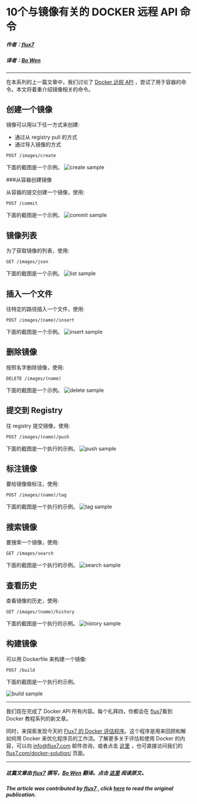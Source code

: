 # 10个与镜像有关的 DOCKER 远程 API 命令

##### 作者：[flux7](https://twitter.com/Flux7Labs)

##### 译者：[Bo Wen](http://weibo.com/u/2537862844)

***
在本系列的上一篇文章中，我们讨论了 [Docker 远程 API](http://flux7.com/blogs/docker/docker-tutorial-series-part-8-docker-remote-api/) ，尝试了用于容器的命令。本文将着重介绍镜像相关的命令。

## 创建一个镜像

镜像可以用以下任一方式来创建:

- 通过从 registry pull 的方式
- 通过导入镜像的方式

```
POST /images/create
```

下面的截图是一个示例。
![create sample](http://resource.docker.cn/create-an-image.jpg)

###从容器创建镜像

从容器的提交创建一个镜像，使用:

```
POST /commit
```

下面的截图是一个示例。
![commit sample](http://resource.docker.cn/docker-create-image-from-container.png)

## 镜像列表

为了获取镜像的列表，使用:

```
GET /images/json
```

下面的截图是一个示例。
![list sample](http://resource.docker.cn/docker-list-images.png)

## 插入一个文件

往特定的路径插入一个文件，使用:

```
POST /images/(name)/insert
```

下面的截图是一个示例。
![insert sample](http://resource.docker.cn/docker-image-insert-file.jpg)

## 删除镜像


按照名字删除镜像，使用:

```
DELETE /images/(name)
```

下面的截图是一个示例。
![delete sample](http://resource.docker.cn/delete-an-image.jpg)

## 提交到 Registry

往 registry 提交镜像，使用:

```
POST /images/(name)/push
```

下面的截图是一个执行的示例。
![push sample](http://resource.docker.cn/docker-push-image-to-remote-repo.png)

## 标注镜像

要给镜像做标注，使用:

```
POST /images/(name)/tag
```

下面的截图是一个执行的示例。
![tag sample](http://resource.docker.cn/tag-an-image.jpg)

## 搜索镜像

要搜索一个镜像，使用:

```
GET /images/search
```

下面的截图是一个执行的示例。
![search sample](http://resource.docker.cn/docker-search-an-image.png)

## 查看历史

查看镜像的历史，使用:

```
GET /images/(name)/history
```

下面的截图是一个执行的示例。
![history sample](http://resource.docker.cn/docker-get-image-history.jpg)

## 构建镜像

可以用 Dockerfile 来构建一个镜像:

```
POST /build
```

下面的截图是一个执行的示例。

![build sample](http://resource.docker.cn/docker-build-image-from-dockerfile.png)

***
我们现在完成了 Docker API 所有内容。每个礼拜四，你都会在  [flux7](http://flux7.com)看到 Docker 教程系列的新文章。

同时，来探索发现今天的 [Flux7 的 Docker 评估程序](http://flux7.com/docker-assessment-package/)。这个程序是用来回顾和解如何用 Docker 来优化程序员的工作流。了解更多关于评估和使用 Docker 的内容，可以向 [info@flux7.com](mailto:info@flux7.com) 邮件咨询，或者点击 [这里](http://flux7.com/docker-assessment-package/) ，也可直接访问我们的 [flux7.com/docker-solution/](flux7.com/docker-solution/) 页面。

***

##### 这篇文章由 [flux7](https://twitter.com/Flux7Labs) 撰写，[Bo Wen](http://weibo.com/u/2537862844) 翻译。点击 [这里](http://blog.flux7.com/blogs/docker/docker-tutorial-series-part-9-10-docker-remote-api-commands-for-images) 阅读原文。

##### The article was contributed by [flux7](https://twitter.com/Flux7Labs) , click [here](http://blog.flux7.com/blogs/docker/docker-tutorial-series-part-9-10-docker-remote-api-commands-for-images) to read the original publication.

